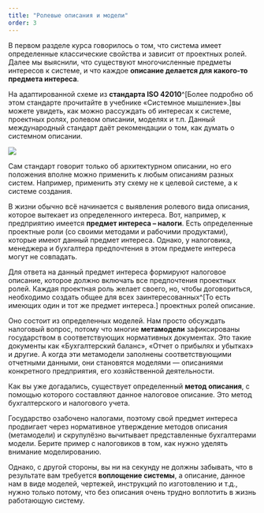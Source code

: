 ```yaml
---
title: "Ролевые описания и модели"
order: 3
---
```




В первом разделе курса говорилось о том, что система имеет определенные классические свойства и зависит от проектных ролей. Далее мы выяснили, что существуют многочисленные предметы интересов к системе, и что каждое **описание делается для какого-то предмета интереса**.

На адаптированной схеме из **стандарта ISO 42010**^[Более подробно об этом стандарте прочитайте в учебнике «Системное мышление».]вы можете увидеть, как можно рассуждать об интересах к системе, проектных ролях, ролевом описании, моделях и т.п. Данный международный стандарт даёт рекомендации о том, как думать о системном описании.


![](/text/Introduction-to-SThinking/2024-11-23T2158/5900/16.png)


Сам стандарт говорит только об архитектурном описании, но его положения вполне можно применить к любым описаниям разных систем. Например, применить эту схему не к целевой системе, а к системе создания.

В жизни обычно всё начинается с выявления ролевого вида описания, которое вытекает из определенного интереса. Вот, например, к предприятию имеется **предмет интереса – налоги**. Есть определенные проектные роли (со своими методами и рабочими продуктами), которые имеют данный предмет интереса. Однако, у налоговика, менеджера и бухгалтера предпочтения в этом предмете интереса могут не совпадать.

Для ответа на данный предмет интереса формируют налоговое описание, которое должно включать все предпочтения проектных ролей. Каждая проектная роль желает своего, но, чтобы договориться, необходимо создать общее для всех заинтересованных^[То есть имеющих один и тот же предмет интереса.] проектных ролей описание.

Оно состоит из определенных моделей. Нам просто обсуждать налоговый вопрос, потому что многие **метамодели** зафиксированы государством в соответствующих нормативных документах. Это такие документы как «Бухгалтерский баланс», «Отчет о прибылях и убытках» и другие. А когда эти метамодели заполнены соответствующими отчетными данными, они становятся моделями — описаниями конкретного предприятия, его хозяйственной деятельности.

Как вы уже догадались, существует определенный **метод описания**, с помощью которого составляют данное налоговое описание. Это метод бухгалтерского и налогового учета.

Государство озабочено налогами, поэтому свой предмет интереса продвигает через нормативное утверждение методов описания (метамодели) и скрупулёзно вычитывает представленные бухгалтерами модели. Берите пример с налоговиков в том, как нужно уделять внимание моделированию.

Однако, с другой стороны, вы ни на секунду не должны забывать, что в результате вам требуется **воплощение системы**, а описание, данное нам в виде моделей, чертежей, инструкций по изготовлению и т.д., нужно только потому, что без описания очень трудно воплотить в жизнь работающую систему.

